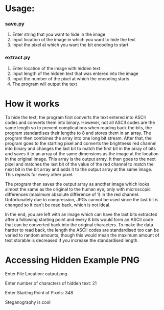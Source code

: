 # Usage:
### save.py
1. Enter string that you want to hide in the image
2. Input location of the image in which you want to hide the text
3. Input the pixel at which you want the bit encoding to start

### extract.py
1. Enter location of the image with hidden text
2. Input length of the hidden text that was entered into the image
3. Input the number of the pixel at which the encoding starts
4. The program will output the text


# How it works
To hide the text, the program first converts the text entered into ASCII codes and converts them into binary. However, not all ASCII codes are the same length so to prevent complications when reading back the bits, the program standardises their lengths to 8 and stores them in an array. The program then combines the array into one long bit stream. After that, the program goes to the starting pixel and converts the brightness red channel into binary and changes the last bit to match the first bit in the array of bits and saves it to an array of the same dimensions as the image at the location in the original image. This array is the output array. It then goes to the next pixel and matches the last bit of the value of the red channel to match the next bit in the bit array and adds it to the output array at the same image. This repeats for every other pixel.

The program then saves the output array as another image which looks almost the same as the original to the human eye, only with microscopic differences (maximum absolute difference of 1) in the red channel. Unfortunately due to compression, JPGs cannot be used since the last bit is changed so it can't be read back, which is not ideal.

In the end, you are left with an image which can have the last bits extracted after a following starting point and every 8 bits would form an ASCII code that can be converted back into the original characters. To make the data harder to read back, the length the ASCII codes are standardised too can be varied to random amounts, though this would mean the maximum amount of text storable is decreased if you increase the standardised length.




# Accessing Hidden Example PNG
Enter File Location: output.png

Enter number of characters of hidden text: 21

Enter Starting Point of Pixels: 348

Steganography is cool
